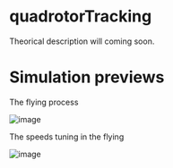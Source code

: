 # quadrotorTracking
Theorical description will coming soon. 
# Simulation previews
The flying process

![image](https://github.com/wjxjmj/quadrotorTracking/blob/master/p1.png)

The speeds tuning in the flying

![image](https://github.com/wjxjmj/quadrotorTracking/blob/master/p2.png)
